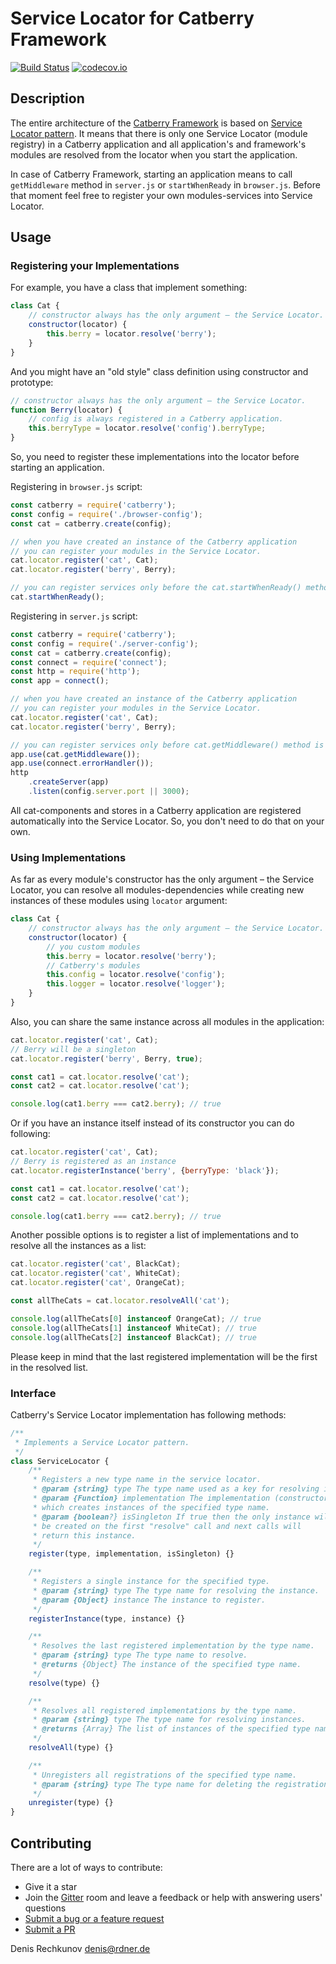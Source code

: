 # Service Locator for Catberry Framework

[![Build Status](https://travis-ci.org/catberry/catberry-locator.svg?branch=master)](https://travis-ci.org/catberry/catberry-locator) [![codecov.io](http://codecov.io/github/catberry/catberry-locator/coverage.svg?branch=master)](http://codecov.io/github/catberry/catberry-locator?branch=master)

## Description

The entire architecture of the [Catberry Framework](https://github.com/catberry/catberry)
is based on [Service Locator pattern](http://en.wikipedia.org/wiki/Service_locator_pattern).
It means that there is only one Service Locator (module registry)
in a Catberry application and all application's and framework's modules are
resolved from the locator when you start the application.

In case of Catberry Framework, starting an application means to
call `getMiddleware` method in `server.js` or `startWhenReady`
in `browser.js`. Before that moment feel free to register your own
modules-services into Service Locator.

## Usage

### Registering your Implementations

For example, you have a class that implement something:

```javascript
class Cat {
	// constructor always has the only argument – the Service Locator.
	constructor(locator) {
		this.berry = locator.resolve('berry');
	}
}
```

And you might have an "old style" class definition using constructor and prototype:

```javascript
// constructor always has the only argument – the Service Locator.
function Berry(locator) {
	// config is always registered in a Catberry application.
	this.berryType = locator.resolve('config').berryType;
}
```

So, you need to register these implementations into the locator
before starting an application.

Registering in `browser.js` script:

```javascript
const catberry = require('catberry');
const config = require('./browser-config');
const cat = catberry.create(config);

// when you have created an instance of the Catberry application
// you can register your modules in the Service Locator.
cat.locator.register('cat', Cat);
cat.locator.register('berry', Berry);

// you can register services only before the cat.startWhenReady() method is called
cat.startWhenReady();
```

Registering in `server.js` script:

```javascript
const catberry = require('catberry');
const config = require('./server-config');
const cat = catberry.create(config);
const connect = require('connect');
const http = require('http');
const app = connect();

// when you have created an instance of the Catberry application
// you can register your modules in the Service Locator.
cat.locator.register('cat', Cat);
cat.locator.register('berry', Berry);

// you can register services only before cat.getMiddleware() method is called
app.use(cat.getMiddleware());
app.use(connect.errorHandler());
http
	.createServer(app)
	.listen(config.server.port || 3000);

```

All cat-components and stores in a Catberry application are registered
automatically into the Service Locator. So, you don't need to do that on your own.

### Using Implementations

As far as every module's constructor has the only argument – the Service Locator,
you can resolve all modules-dependencies while creating new instances of these
modules using `locator` argument:

```javascript
class Cat {
	// constructor always has the only argument – the Service Locator.
	constructor(locator) {
		// you custom modules
		this.berry = locator.resolve('berry');
		// Catberry's modules
		this.config = locator.resolve('config');
		this.logger = locator.resolve('logger');
	}
}
```

Also, you can share the same instance across all modules in the application:

```javascript
cat.locator.register('cat', Cat);
// Berry will be a singleton
cat.locator.register('berry', Berry, true);

const cat1 = cat.locator.resolve('cat');
const cat2 = cat.locator.resolve('cat');

console.log(cat1.berry === cat2.berry); // true
```

Or if you have an instance itself instead of its constructor you can do following:

```javascript
cat.locator.register('cat', Cat);
// Berry is registered as an instance
cat.locator.registerInstance('berry', {berryType: 'black'});

const cat1 = cat.locator.resolve('cat');
const cat2 = cat.locator.resolve('cat');

console.log(cat1.berry === cat2.berry); // true
```

Another possible options is to register a list of implementations and to resolve
all the instances as a list:

```javascript
cat.locator.register('cat', BlackCat);
cat.locator.register('cat', WhiteCat);
cat.locator.register('cat', OrangeCat);

const allTheCats = cat.locator.resolveAll('cat');

console.log(allTheCats[0] instanceof OrangeCat); // true
console.log(allTheCats[1] instanceof WhiteCat); // true
console.log(allTheCats[2] instanceof BlackCat); // true
```

Please keep in mind that the last registered implementation will be the first in
the resolved list.

### Interface

Catberry's Service Locator implementation has following methods:

```javascript
/**
 * Implements a Service Locator pattern.
 */
class ServiceLocator {
	/**
	 * Registers a new type name in the service locator.
	 * @param {string} type The type name used as a key for resolving instances.
	 * @param {Function} implementation The implementation (constructor or class)
	 * which creates instances of the specified type name.
	 * @param {boolean?} isSingleton If true then the only instance will
	 * be created on the first "resolve" call and next calls will
	 * return this instance.
	 */
	register(type, implementation, isSingleton) {}

	/**
	 * Registers a single instance for the specified type.
	 * @param {string} type The type name for resolving the instance.
	 * @param {Object} instance The instance to register.
	 */
	registerInstance(type, instance) {}

	/**
	 * Resolves the last registered implementation by the type name.
	 * @param {string} type The type name to resolve.
	 * @returns {Object} The instance of the specified type name.
	 */
	resolve(type) {}

	/**
	 * Resolves all registered implementations by the type name.
	 * @param {string} type The type name for resolving instances.
	 * @returns {Array} The list of instances of the specified type name.
	 */
	resolveAll(type) {}

	/**
	 * Unregisters all registrations of the specified type name.
	 * @param {string} type The type name for deleting the registrations.
	 */
	unregister(type) {}
}
```

## Contributing

There are a lot of ways to contribute:

* Give it a star
* Join the [Gitter](https://gitter.im/catberry/catberry) room and leave a feedback or help with answering users' questions
* [Submit a bug or a feature request](https://github.com/catberry/catberry-locator/issues)
* [Submit a PR](https://github.com/catberry/catberry-locator/blob/develop/CONTRIBUTING.md)

Denis Rechkunov <denis@rdner.de>
